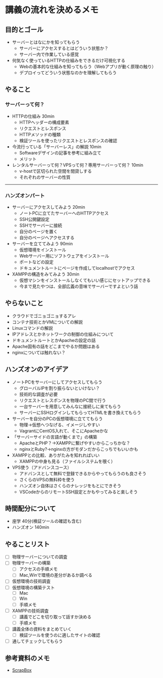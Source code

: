 # 講義の流れを決めるメモ

## 目的とゴール

- サーバーとはなにかを知ってもらう
  - サーバーにアクセスするとはどういう状態か？
  - サーバー内で作業している感覚
- 何気なく使っているHTTPの仕組みをできるだけ可視化する
  - Webの基本的な仕組みを知ってもらう（Webアプリが動く原理の触り）
  - デプロイってどういう状態なのかを理解してもらう

## やること

### サーバーって何？

- HTTPの仕組み 30min
  - HTTPヘッダーの構成要素
  - リクエストとレスポンス
  - HTTPメソッドの種類
  - 検証ツールを使ったリクエストとレスポンスの確認
- 今流行っている「サーバーレス」の解説 10min
  - Softwareデザインの記事を参考に組み立て
  - メリット
- レンタルサーバーって何？VPSって何？専用サーバーって何？ 10min
  - v-hostで区切られた空間を間貸しする
  - それぞれのサーバーの性質

---

### ハンズオンパート

- サーバーにアクセスしてみよう 20min
  - ノートPCに立てたサーバーへのHTTPアクセス
  - SSH公開鍵設定
  - SSHでサーバーに接続
  - 自分のページを置く
  - 自分のページへアクセスする
- サーバーを立ててみよう 90min
  - 仮想環境をインストール
  - Webサーバー用にソフトウェアをインストール
  - ポートなどの設定
  - ドキュメントルートにページを作成してlocalhostでアクセス
- XAMPPの構造をみてみよう 30min
  - 仮想マシンをインストールしなくてもいい感じにセットアップできる
  - 今まで見たやつは、全部広義の意味でサーバーですよという話

## やらないこと

- クラウドでゴニョゴニョするアレ
- コンテナ技術とかVMについての解説
- Linuxコマンドの解説
- IPアドレスとかネットワークの制御の仕組みについて
- ドキュメントルートとかApacheの設定の話
- Apache固有の話をどこまでやるか問題はある
- nginxについては触れない？

## ハンズオンのアイデア

- ノートPCをサーバーにしてアクセスしてもらう
  - グローバルIPを割り振らないといけない？
  - 技術的な調査が必要
  - リクエストとレスポンスを物理のPC間で行う
  - 一台サーバーを用意してみんなに接続しに来てもらう
  - サーバーにSSHログインしてもらってHTMLを書き換えてもらう
- サーバーを自分のPCの仮想環境に立ててもらう
  - 物理→仮想へつなげる、イメージしやすい
  - VagrantにCentOS入れて、そこにApacheかな
- 「サーバーサイドの言語が動くまで」の構築
  - ApacheとPHP？→XAMPPに繋げやすいからこっちかな？
  - nginxとRuby?→nginxの方がモダンだからこっちでもいいかも
- XAMPPとの比較、ありがたみを知れればいい
  - XAMPPの中身も見る（ファイルシステムを覗く）
- VPS使う（アドバンスコース）
  - アドバンスとして無料で登録できるからやってもらうのも良さそう
  - さくらのVPSの無料枠を使う
  - ハンズオン自体はさくらのナレッジをもとにできそう
  - VSCodeからのリモートSSH設定とかもやってみると楽しそう

## 時間配分について

- 座学 40分(検証ツールの確認も含む)
- ハンズオン 140min

## やることリスト

- [ ] 物理サーバーについての調査
- [ ] 物理サーバーの構築
  - [ ] アクセスの手順メモ
  - [ ] Mac,Winで環境の差分があるか調べる
- [ ] 仮想環境の技術調査
- [ ] 仮想環境の構築テスト
  - [ ] Mac
  - [ ] Win
  - [ ] 手順メモ
- [ ] XAMPPの技術調査
  - [ ] 講義でどこを切り取って話すか決める
  - [ ] 手順メモ
- [ ] 講義全体の資料をまとめていく
  - [ ] 検証ツールを使うのに適したサイトの確認
- [ ] 通してチェックしてもらう

## 参考資料のメモ

- [ScrapBox](https://scrapbox.io/moch/%E3%82%B5%E3%83%BC%E3%83%90%E3%83%BC%E8%AC%9B%E7%BE%A9%E7%94%A8%E3%81%AE%E3%83%A1%E3%83%A2)
